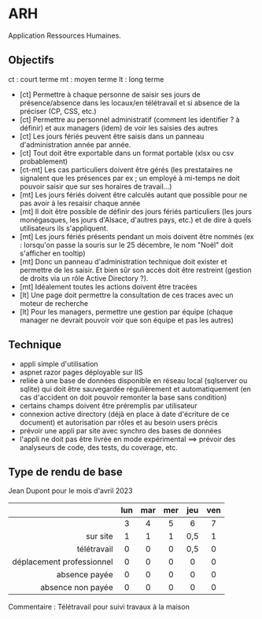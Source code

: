 # ARH
Application Ressources Humaines.

## Objectifs
ct : court terme
mt : moyen terme
lt : long terme
- [ct] Permettre à chaque personne de saisir ses jours de présence/absence dans les locaux/en télétravail et si absence de la préciser (CP, CSS, etc.)
- [ct] Permettre au personnel administratif (comment les identifier ? à définir) et aux managers (idem) de voir les saisies des autres 
- [ct] Les jours fériés peuvent être saisis dans un panneau d'administration année par année. 
- [ct] Tout doit être exportable dans un format portable (xlsx ou csv probablement)
- [ct-mt] Les cas particuliers doivent être gérés (les prestataires ne signalent que les présences par ex ; un employé à mi-temps ne doit pouvoir saisir que sur ses horaires de travail...) 
- [mt] Les jours fériés doivent être calculés autant que possible pour ne pas avoir à les resaisir chaque année 
- [mt] Il doit être possible de définir des jours fériés particuliers (les jours monégasques, les jours d'Alsace, d'autres pays, etc.) et de dire à quels utilisateurs ils s'appliquent.
- [mt] Les jours fériés présents pendant un mois doivent être nommés (ex : lorsqu'on passe la souris sur le 25 décembre, le nom "Noël" doit s'afficher en tooltip)
- [mt] Donc un panneau d'administration technique doit exister et permettre de les saisir. Et bien sûr son accès doit être restreint (gestion de droits via un rôle Active Directory ?).
- [mt] Idéalement toutes les actions doivent être tracées
- [lt] Une page doit permettre la consultation de ces traces avec un moteur de recherche
- [lt] Pour les managers, permettre une gestion par équipe (chaque manager ne devrait pouvoir voir que son équipe et pas les autres)

## Technique
- appli simple d'utilisation
- aspnet razor pages déployable sur IIS
- reliée à une base de données disponible en réseau local (sqlserver ou sqlite) qui doit être sauvegardée régulièrement et automatiquement (en cas d'accident on doit pouvoir remonter la base sans condition)
- certains champs doivent être préremplis par utilisateur
- connexion active directory (déjà en place à date d'écriture de ce document) et autorisation par rôles et au besoin users précis
- prévoir une appli par site avec synchro des bases de données
- l'appli ne doit pas être livrée en mode expérimental ==> prévoir des analyseurs de code, des tests, du coverage, etc.

## Type de rendu de base 

Jean Dupont pour le mois d'avril 2023

|  | lun | mar | mer | jeu | ven |
|--:|:-----:|:-----:|:-----:|:-----:|:-----:|
| |3|4|5|6|7|
|sur site|1|1|1|0,5|1|
|télétravail|0|0|0|0,5|0|
|déplacement professionnel|0|0|0|0|0|
|absence payée|0|0|0|0|0|
|absence non payée|0|0|0|0|0|

Commentaire : 
Télétravail pour suivi travaux à la maison